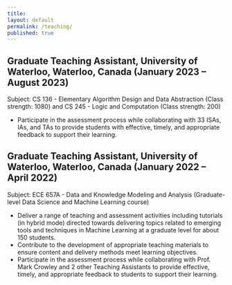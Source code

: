 ```yaml
---
title:
layout: default
permalink: /teaching/
published: true
---
```


## Graduate Teaching Assistant, University of Waterloo, Waterloo, Canada (January 2023 – August 2023)
Subject: CS 136 - Elementary Algorithm Design and Data Abstraction (Class strength: 1080) and CS 245 - Logic and Computation (Class strength: 200)
- Participate in the assessment process while collaborating with 33 ISAs, IAs, and TAs to provide students with effective, timely, and appropriate feedback to support their learning.

## Graduate Teaching Assistant, University of Waterloo, Waterloo, Canada (January 2022 – April 2022)
Subject: ECE 657A - Data and Knowledge Modeling and Analysis (Graduate-level Data Science and Machine Learning course)
- Deliver a range of teaching and assessment activities including tutorials (in hybrid mode) directed towards delivering topics related to emerging tools and techniques in Machine Learning at a graduate level for about 150 students.
- Contribute to the development of appropriate teaching materials to ensure content and delivery methods meet learning objectives.
- Participate in the assessment process while collaborating with Prof. Mark Crowley and 2 other Teaching Assistants to provide effective, timely, and appropriate feedback to students to support their learning.
